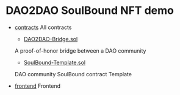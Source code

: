 # DAO2DAO SoulBound NFT demo

- [contracts](contracts) All contracts
    - [DAO2DAO-Bridge.sol](DAO2DAO-Bridge.sol)

    A proof-of-honor bridge between a DAO community

    - [SoulBound-Template.sol](SoulBound-Template.sol)

    DAO community SoulBound contract Template

- [frontend](frontend) Frontend
    
